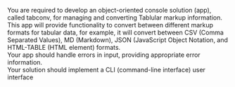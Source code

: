 You	are	required to	develop	an object-oriented console solution	(app), called tabconv, for managing	and	converting Tablular markup information.	
This app will provide functionality	to convert between different markup	formats	for	tabular	data, for example, 
it will	convert	between	CSV	(Comma Separated Values), MD (Markdown), JSON (JavaScript Object Notation, and HTML-TABLE (HTML <table>	element) formats.	
Your app should	handle errors in input,	providing appropriate error	information.	
Your solution should implement a CLI (command-line interface) user interface
